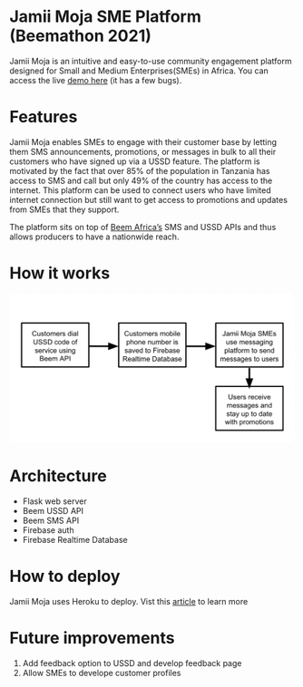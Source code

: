 
# Jamii Moja SME Platform (Beemathon 2021)

Jamii Moja is an intuitive and easy-to-use community engagement platform 
designed for Small and Medium Enterprises(SMEs) in Africa. You can access the live [demo here](https://beemathon-jk.herokuapp.com) (it has a few bugs). 

# Features

Jamii Moja enables SMEs to engage with their customer base by letting them SMS announcements, promotions, or messages in bulk to all their customers who have signed up via a USSD feature. The platform is motivated by the fact that over 85% of the population in Tanzania has access to SMS and call but only 49% of the country has access to the internet. This platform can be used to connect users who have limited internet connection but still want to get access to promotions and updates from SMEs that they support. 

 The platform sits on top of [Beem Africa’s](https://beem.africa/) SMS and USSD APIs and thus allows producers to have a nationwide reach. 

# How it works

![Figure](arch.png "Main Figure")

# Architecture

* Flask web server
* Beem USSD API
* Beem SMS API
* Firebase auth
* Firebase Realtime Database

# How to deploy

Jamii Moja uses Heroku to deploy. Vist this [article](https://www.geeksforgeeks.org/deploy-python-flask-app-on-heroku/) to learn more

# Future improvements

1. Add feedback option to USSD and develop feedback page
2. Allow SMEs to develope customer profiles
